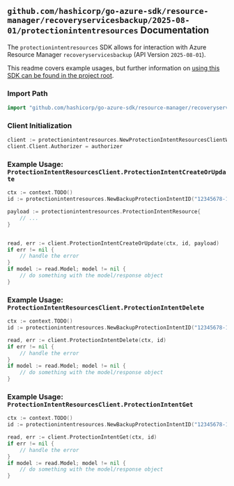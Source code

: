 
## `github.com/hashicorp/go-azure-sdk/resource-manager/recoveryservicesbackup/2025-08-01/protectionintentresources` Documentation

The `protectionintentresources` SDK allows for interaction with Azure Resource Manager `recoveryservicesbackup` (API Version `2025-08-01`).

This readme covers example usages, but further information on [using this SDK can be found in the project root](https://github.com/hashicorp/go-azure-sdk/tree/main/docs).

### Import Path

```go
import "github.com/hashicorp/go-azure-sdk/resource-manager/recoveryservicesbackup/2025-08-01/protectionintentresources"
```


### Client Initialization

```go
client := protectionintentresources.NewProtectionIntentResourcesClientWithBaseURI("https://management.azure.com")
client.Client.Authorizer = authorizer
```


### Example Usage: `ProtectionIntentResourcesClient.ProtectionIntentCreateOrUpdate`

```go
ctx := context.TODO()
id := protectionintentresources.NewBackupProtectionIntentID("12345678-1234-9876-4563-123456789012", "example-resource-group", "vaultName", "backupFabricName", "backupProtectionIntentName")

payload := protectionintentresources.ProtectionIntentResource{
	// ...
}


read, err := client.ProtectionIntentCreateOrUpdate(ctx, id, payload)
if err != nil {
	// handle the error
}
if model := read.Model; model != nil {
	// do something with the model/response object
}
```


### Example Usage: `ProtectionIntentResourcesClient.ProtectionIntentDelete`

```go
ctx := context.TODO()
id := protectionintentresources.NewBackupProtectionIntentID("12345678-1234-9876-4563-123456789012", "example-resource-group", "vaultName", "backupFabricName", "backupProtectionIntentName")

read, err := client.ProtectionIntentDelete(ctx, id)
if err != nil {
	// handle the error
}
if model := read.Model; model != nil {
	// do something with the model/response object
}
```


### Example Usage: `ProtectionIntentResourcesClient.ProtectionIntentGet`

```go
ctx := context.TODO()
id := protectionintentresources.NewBackupProtectionIntentID("12345678-1234-9876-4563-123456789012", "example-resource-group", "vaultName", "backupFabricName", "backupProtectionIntentName")

read, err := client.ProtectionIntentGet(ctx, id)
if err != nil {
	// handle the error
}
if model := read.Model; model != nil {
	// do something with the model/response object
}
```
